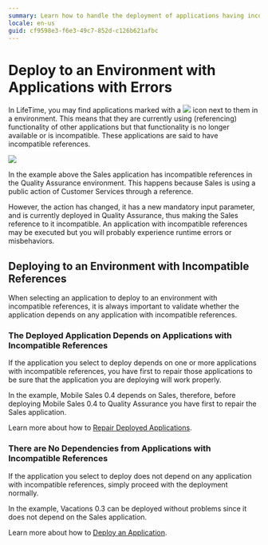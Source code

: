 ```yaml
---
summary: Learn how to handle the deployment of applications having incompatible references.
locale: en-us
guid: cf9598e3-f6e3-49c7-852d-c126b621afbc
---
```


# Deploy to an Environment with Applications with Errors

In LifeTime, you may find applications marked with a ![](images/deploy-to-an-environment-with-applications-with-errors-1.png) icon next to them in a environment. This means that they are currently using (referencing) functionality of other applications but that functionality is no longer available or is incompatible. These applications are said to have incompatible references.

![](images/deploy-to-an-environment-with-applications-with-errors-2.png)

In the example above the Sales application has incompatible references in the Quality Assurance environment. This happens because Sales is using a public action of Customer Services through a reference.

However, the action has changed, it has a new mandatory input parameter, and is currently deployed in Quality Assurance, thus making the Sales reference to it incompatible. An application with incompatible references may be executed but you will probably experience runtime errors or misbehaviors.

## Deploying to an Environment with Incompatible References

When selecting an application to deploy to an environment with incompatible references, it is always important to validate whether the application depends on any application with incompatible references. 

### The Deployed Application Depends on Applications with Incompatible References

If the application you select to deploy depends on one or more applications with incompatible references, you have first to repair those applications to be sure that the application you are deploying will work properly.

In the example, Mobile Sales 0.4 depends on Sales, therefore, before deploying Mobile Sales 0.4 to Quality Assurance you have first to repair the Sales application.

Learn more about how to [Repair Deployed Applications](<repair-deployed-applications.md>).

### There are No Dependencies from Applications with Incompatible References

If the application you select to deploy does not depend on any application with incompatible references, simply proceed with the deployment normally.

In the example, Vacations 0.3 can be deployed without problems since it does not depend on the Sales application.

Learn more about how to [Deploy an Application](<deploy-an-application.md>).
